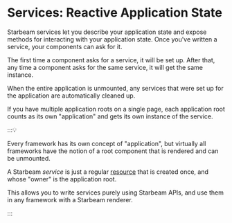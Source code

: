 # Services: Reactive Application State

Starbeam services let you describe your application state and expose methods for interacting with
your application state. Once you've written a service, your components can ask for it.

The first time a component asks for a service, it will be set up. After that, any time a component
asks for the same service, it will get the same instance.

When the entire application is unmounted, any services that were set up for the application are
automatically cleaned up.

If you have multiple application roots on a single page, each application root counts as its own
"application" and gets its own instance of the service.

:::💡

Every framework has its own concept of "application", but virtually all frameworks have the notion
of a root component that is rendered and can be unmounted.

A Starbeam _service_ is just a regular [resource](./resources.md) that is created once, and whose
"owner" is the application root.

This allows you to write services purely using Starbeam APIs, and use them in any framework with a
Starbeam renderer.

:::
